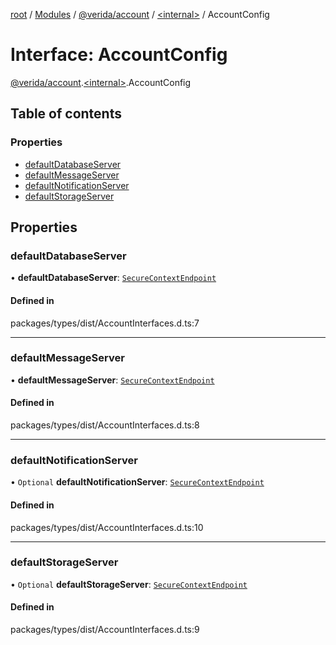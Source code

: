 [root](../README.md) / [Modules](../modules.md) / [@verida/account](../modules/verida_account.md) / [<internal\>](../modules/verida_account._internal_.md) / AccountConfig

# Interface: AccountConfig

[@verida/account](../modules/verida_account.md).[<internal\>](../modules/verida_account._internal_.md).AccountConfig

## Table of contents

### Properties

- [defaultDatabaseServer](verida_account._internal_.AccountConfig.md#defaultdatabaseserver)
- [defaultMessageServer](verida_account._internal_.AccountConfig.md#defaultmessageserver)
- [defaultNotificationServer](verida_account._internal_.AccountConfig.md#defaultnotificationserver)
- [defaultStorageServer](verida_account._internal_.AccountConfig.md#defaultstorageserver)

## Properties

### defaultDatabaseServer

• **defaultDatabaseServer**: [`SecureContextEndpoint`](verida_account._internal_.SecureContextEndpoint.md)

#### Defined in

packages/types/dist/AccountInterfaces.d.ts:7

___

### defaultMessageServer

• **defaultMessageServer**: [`SecureContextEndpoint`](verida_account._internal_.SecureContextEndpoint.md)

#### Defined in

packages/types/dist/AccountInterfaces.d.ts:8

___

### defaultNotificationServer

• `Optional` **defaultNotificationServer**: [`SecureContextEndpoint`](verida_account._internal_.SecureContextEndpoint.md)

#### Defined in

packages/types/dist/AccountInterfaces.d.ts:10

___

### defaultStorageServer

• `Optional` **defaultStorageServer**: [`SecureContextEndpoint`](verida_account._internal_.SecureContextEndpoint.md)

#### Defined in

packages/types/dist/AccountInterfaces.d.ts:9
